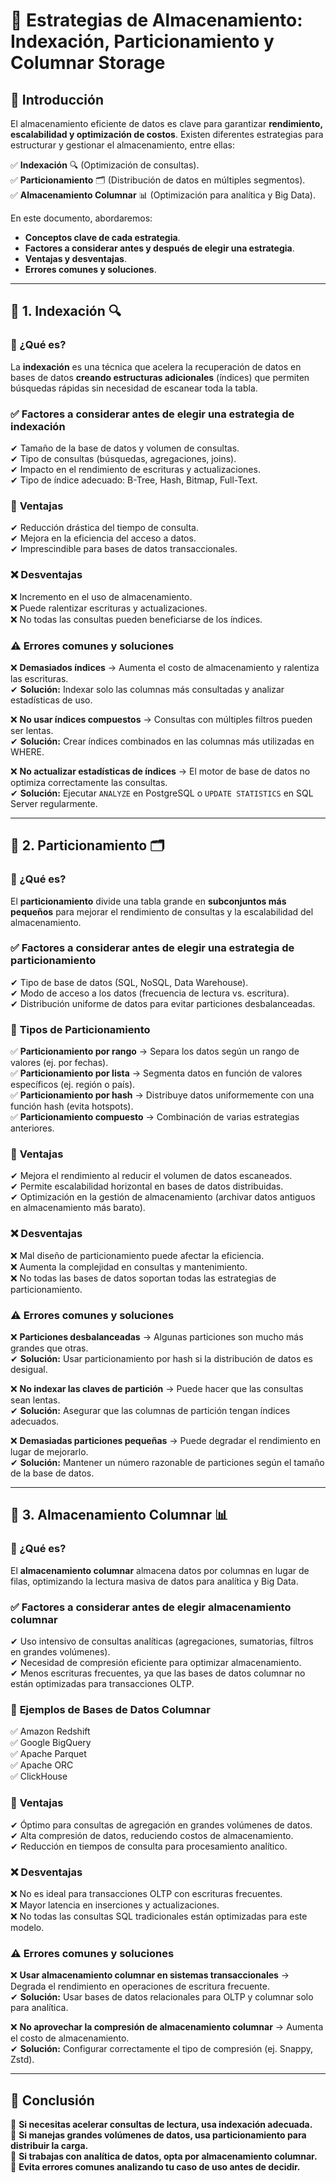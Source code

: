 # 📌 Estrategias de Almacenamiento: Indexación, Particionamiento y Columnar Storage

## 📌 Introducción
El almacenamiento eficiente de datos es clave para garantizar **rendimiento, escalabilidad y optimización de costos**. Existen diferentes estrategias para estructurar y gestionar el almacenamiento, entre ellas:

✅ **Indexación** 🔍 (Optimización de consultas).  
✅ **Particionamiento** 🗂️ (Distribución de datos en múltiples segmentos).  
✅ **Almacenamiento Columnar** 📊 (Optimización para analítica y Big Data).  

En este documento, abordaremos:
- **Conceptos clave de cada estrategia**.  
- **Factores a considerar antes y después de elegir una estrategia**.  
- **Ventajas y desventajas**.  
- **Errores comunes y soluciones**.  

---

## 📍 1. Indexación 🔍

### 📌 ¿Qué es?
La **indexación** es una técnica que acelera la recuperación de datos en bases de datos **creando estructuras adicionales** (índices) que permiten búsquedas rápidas sin necesidad de escanear toda la tabla.

### ✅ **Factores a considerar antes de elegir una estrategia de indexación**
✔ Tamaño de la base de datos y volumen de consultas.  
✔ Tipo de consultas (búsquedas, agregaciones, joins).  
✔ Impacto en el rendimiento de escrituras y actualizaciones.  
✔ Tipo de índice adecuado: B-Tree, Hash, Bitmap, Full-Text.  

### 🔹 **Ventajas**
✔ Reducción drástica del tiempo de consulta.  
✔ Mejora en la eficiencia del acceso a datos.  
✔ Imprescindible para bases de datos transaccionales.  

### ❌ **Desventajas**
❌ Incremento en el uso de almacenamiento.  
❌ Puede ralentizar escrituras y actualizaciones.  
❌ No todas las consultas pueden beneficiarse de los índices.  

### ⚠️ **Errores comunes y soluciones**
❌ **Demasiados índices** → Aumenta el costo de almacenamiento y ralentiza las escrituras.  
✔ **Solución:** Indexar solo las columnas más consultadas y analizar estadísticas de uso.  

❌ **No usar índices compuestos** → Consultas con múltiples filtros pueden ser lentas.  
✔ **Solución:** Crear índices combinados en las columnas más utilizadas en WHERE.  

❌ **No actualizar estadísticas de índices** → El motor de base de datos no optimiza correctamente las consultas.  
✔ **Solución:** Ejecutar `ANALYZE` en PostgreSQL o `UPDATE STATISTICS` en SQL Server regularmente.  

---

## 📍 2. Particionamiento 🗂️

### 📌 ¿Qué es?
El **particionamiento** divide una tabla grande en **subconjuntos más pequeños** para mejorar el rendimiento de consultas y la escalabilidad del almacenamiento.

### ✅ **Factores a considerar antes de elegir una estrategia de particionamiento**
✔ Tipo de base de datos (SQL, NoSQL, Data Warehouse).  
✔ Modo de acceso a los datos (frecuencia de lectura vs. escritura).  
✔ Distribución uniforme de datos para evitar particiones desbalanceadas.  

### 🔹 **Tipos de Particionamiento**
✅ **Particionamiento por rango** → Separa los datos según un rango de valores (ej. por fechas).  
✅ **Particionamiento por lista** → Segmenta datos en función de valores específicos (ej. región o país).  
✅ **Particionamiento por hash** → Distribuye datos uniformemente con una función hash (evita hotspots).  
✅ **Particionamiento compuesto** → Combinación de varias estrategias anteriores.  

### 🔹 **Ventajas**
✔ Mejora el rendimiento al reducir el volumen de datos escaneados.  
✔ Permite escalabilidad horizontal en bases de datos distribuidas.  
✔ Optimización en la gestión de almacenamiento (archivar datos antiguos en almacenamiento más barato).  

### ❌ **Desventajas**
❌ Mal diseño de particionamiento puede afectar la eficiencia.  
❌ Aumenta la complejidad en consultas y mantenimiento.  
❌ No todas las bases de datos soportan todas las estrategias de particionamiento.  

### ⚠️ **Errores comunes y soluciones**
❌ **Particiones desbalanceadas** → Algunas particiones son mucho más grandes que otras.  
✔ **Solución:** Usar particionamiento por hash si la distribución de datos es desigual.  

❌ **No indexar las claves de partición** → Puede hacer que las consultas sean lentas.  
✔ **Solución:** Asegurar que las columnas de partición tengan índices adecuados.  

❌ **Demasiadas particiones pequeñas** → Puede degradar el rendimiento en lugar de mejorarlo.  
✔ **Solución:** Mantener un número razonable de particiones según el tamaño de la base de datos.  

---

## 📍 3. Almacenamiento Columnar 📊

### 📌 ¿Qué es?
El **almacenamiento columnar** almacena datos por columnas en lugar de filas, optimizando la lectura masiva de datos para analítica y Big Data.

### ✅ **Factores a considerar antes de elegir almacenamiento columnar**
✔ Uso intensivo de consultas analíticas (agregaciones, sumatorias, filtros en grandes volúmenes).  
✔ Necesidad de compresión eficiente para optimizar almacenamiento.  
✔ Menos escrituras frecuentes, ya que las bases de datos columnar no están optimizadas para transacciones OLTP.  

### 🔹 **Ejemplos de Bases de Datos Columnar**
✅ Amazon Redshift  
✅ Google BigQuery  
✅ Apache Parquet  
✅ Apache ORC  
✅ ClickHouse  

### 🔹 **Ventajas**
✔ Óptimo para consultas de agregación en grandes volúmenes de datos.  
✔ Alta compresión de datos, reduciendo costos de almacenamiento.  
✔ Reducción en tiempos de consulta para procesamiento analítico.  

### ❌ **Desventajas**
❌ No es ideal para transacciones OLTP con escrituras frecuentes.  
❌ Mayor latencia en inserciones y actualizaciones.  
❌ No todas las consultas SQL tradicionales están optimizadas para este modelo.  

### ⚠️ **Errores comunes y soluciones**
❌ **Usar almacenamiento columnar en sistemas transaccionales** → Degrada el rendimiento en operaciones de escritura frecuente.  
✔ **Solución:** Usar bases de datos relacionales para OLTP y columnar solo para analítica.  

❌ **No aprovechar la compresión de almacenamiento columnar** → Aumenta el costo de almacenamiento.  
✔ **Solución:** Configurar correctamente el tipo de compresión (ej. Snappy, Zstd).  

---

## 📌 Conclusión
📌 **Si necesitas acelerar consultas de lectura, usa indexación adecuada.**  
📌 **Si manejas grandes volúmenes de datos, usa particionamiento para distribuir la carga.**  
📌 **Si trabajas con analítica de datos, opta por almacenamiento columnar.**  
📌 **Evita errores comunes analizando tu caso de uso antes de decidir.**  


